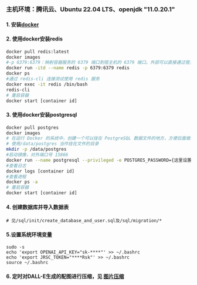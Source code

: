 ### 主机环境：腾讯云、Ubuntu 22.04 LTS、openjdk "11.0.20.1"

#### 1. 安装[docker](https://docs.docker.com/engine/install/ubuntu/#install-using-the-repository)

#### 2. 使用docker安装redis
```bash
docker pull redis:latest
docker images
#-p 6379:6379：映射容器服务的 6379 端口到宿主机的 6379 端口。外部可以直接通过宿主机ip:6379 访问到 Redis 的服务。
docker run -itd --name redis -p 6379:6379 redis
docker ps
#通过 redis-cli 连接测试使用 redis 服务
docker exec -it redis /bin/bash
redis-cli
# 重启容器
docker start [container id]
```

#### 3. 使用docker安装postgresql
```bash
docker pull postgres
docker images
# 在运行 Docker 的系统中，创建一个可以挂在 PostgreSQL 数据文件的地方，方便后面做数据迁移等工作。
# 使用/data/postgres 当作挂在文件的目录
mkdir -p /data/postgres
#启动镜像，对外端口号 15866
docker run --name postgresql --privileged -e POSTGRES_PASSWORD={这里设置密码} -p 15866:5432 -v /data/postgres:/var/lib/postgresql/data -d postgres
#查看日志
docker logs [container id]
#查看进程
docker ps -a
# 重启容器
docker start [container id]
```

#### 4. 创建数据库并导入数据表
```shell
# 见/sql/init/create_database_and_user.sql及/sql/migration/*
```

#### 5.设置系统环境变量
```shell
sudo -s
echo 'export OPENAI_API_KEY="sk-****"' >> ~/.bashrc
echo 'export JRSC_TOKEN="****Rsk"' >> ~/.bashrc
source ~/.bashrc
```

#### 6. 定时对DALL-E生成的配图进行压缩，见 [图片压缩](./IMAGE_COMPRESS.md)

